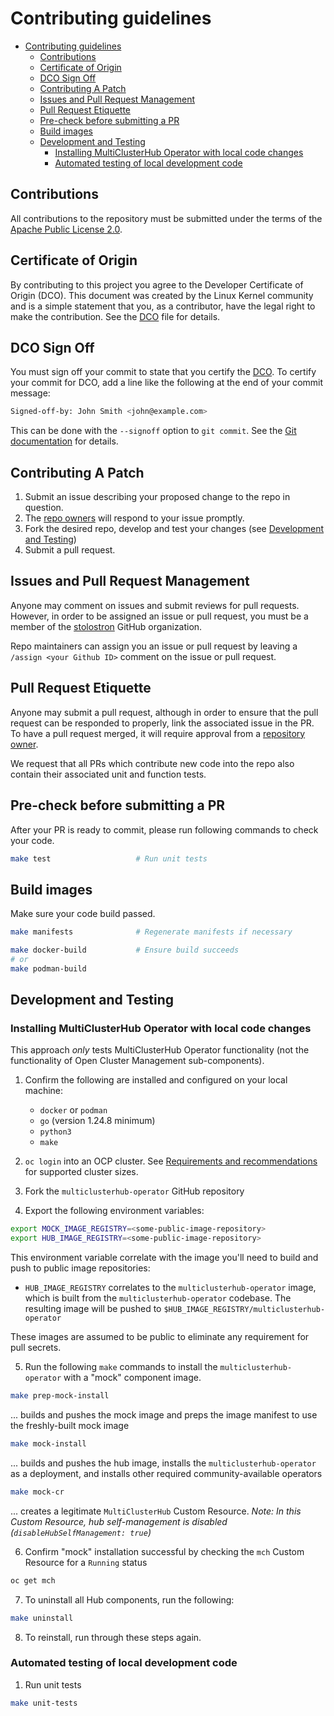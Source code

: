 

# Contributing guidelines

- [Contributing guidelines](#contributing-guidelines)
   - [Contributions](#contributions)
   - [Certificate of Origin](#certificate-of-origin)
   - [DCO Sign Off](#dco-sign-off)
   - [Contributing A Patch](#contributing-a-patch)
   - [Issues and Pull Request Management](#issues-and-pull-request-management)
   - [Pull Request Etiquette](#pull-request-etiquette)
   - [Pre-check before submitting a PR](#pre-check-before-submitting-a-pr)
   - [Build images](#build-images)
   - [Development and Testing](#development-and-testing)
      - [Installing MultiClusterHub Operator with local code changes](#installing-multiclusterhub-operator-with-local-code-changes)
      - [Automated testing of local development code](#automated-testing-of-local-development-code)

## Contributions

All contributions to the repository must be submitted under the terms of the [Apache Public License 2.0](https://www.apache.org/licenses/LICENSE-2.0).

## Certificate of Origin

By contributing to this project you agree to the Developer Certificate of
Origin (DCO). This document was created by the Linux Kernel community and is a
simple statement that you, as a contributor, have the legal right to make the
contribution. See the [DCO](DCO) file for details.

## DCO Sign Off

You must sign off your commit to state that you certify the
[DCO](https://github.com/open-cluster-management-io/community/blob/main/DCO).
To certify your commit for DCO, add a line like the following at the end of your commit message:

```bash
Signed-off-by: John Smith <john@example.com>
```

This can be done with the `--signoff` option to `git commit`. See the [Git documentation](https://git-scm.com/docs/git-commit#Documentation/git-commit.txt--s) for details.

## Contributing A Patch

1. Submit an issue describing your proposed change to the repo in question.
2. The [repo owners](OWNERS) will respond to your issue promptly.
3. Fork the desired repo, develop and test your changes (see [Development and Testing](#development-and-testing))
4. Submit a pull request.

## Issues and Pull Request Management

Anyone may comment on issues and submit reviews for pull requests. However, in order to be assigned an issue or pull
request, you must be a member of the [stolostron](https://github.com/stolostron) GitHub organization.

Repo maintainers can assign you an issue or pull request by leaving a `/assign <your Github ID>` comment on the issue
or pull request.

## Pull Request Etiquette

Anyone may submit a pull request, although in order to ensure that the pull request can be responded to properly,
link the associated issue in the PR. To have a pull request merged, it will require approval from a
[repository owner](OWNERS).

We request that all PRs which contribute new code into the repo also contain their associated unit and function tests.

## Pre-check before submitting a PR

After your PR is ready to commit, please run following commands to check your code.

```bash
make test                   # Run unit tests
```

## Build images

Make sure your code build passed.

```bash
make manifests              # Regenerate manifests if necessary

make docker-build           # Ensure build succeeds
# or
make podman-build
```

## Development and Testing

### Installing MultiClusterHub Operator with local code changes

This approach _only_ tests MultiClusterHub Operator functionality (not the functionality of Open Cluster Management
sub-components).

1. Confirm the following are installed and configured on your local machine:

   - `docker` or `podman`
   - `go` (version 1.24.8 minimum)
   - `python3`
   - `make`

2. `oc login` into an OCP cluster. See [Requirements and recommendations](https://access.redhat.com/documentation/en-us/red_hat_advanced_cluster_management_for_kubernetes/2.2/html/install/installing#requirements-and-recommendations) for supported cluster sizes.
3. Fork the `multiclusterhub-operator` GitHub repository
4. Export the following environment variables:

```bash
export MOCK_IMAGE_REGISTRY=<some-public-image-repository>
export HUB_IMAGE_REGISTRY=<some-public-image-repository>
```

This environment variable correlate with the image you'll need to build and push to public image repositories:

- `HUB_IMAGE_REGISTRY` correlates to the `multiclusterhub-operator` image, which is built from the `multiclusterhub-operator` codebase. The resulting image will be pushed to `$HUB_IMAGE_REGISTRY/multiclusterhub-operator`

These images are assumed to be public to eliminate any requirement for pull secrets.

5. Run the following `make` commands to install the `multiclusterhub-operator` with a "mock" component image.

```bash
make prep-mock-install
```

... builds and pushes the mock image and preps the image manifest to use the freshly-built mock image

```bash
make mock-install
```

... builds and pushes the hub image, installs the `multiclusterhub-operator` as a deployment, and installs other required community-available operators

```bash
make mock-cr
```

... creates a legitimate `MultiClusterHub` Custom Resource. *Note: In this Custom Resource, hub self-management is disabled (`disableHubSelfManagement: true`)*

6. Confirm "mock" installation successful by checking the `mch` Custom Resource for a `Running` status

```bash
oc get mch
```

7. To uninstall all Hub components, run the following:

```bash
make uninstall
```

8. To reinstall, run through these steps again.

### Automated testing of local development code

1. Run unit tests

```bash
make unit-tests
```
